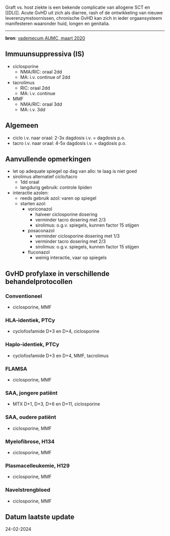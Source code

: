 Graft vs. host ziekte is een bekende complicatie van allogene SCT en [[DLI]]. Acute GvHD uit zich als diarree, rash of de ontwikkeling van nieuwe leverenzymstoornissen, chronische GvHD kan zich in ieder orgaansysteem manifesteren waaronder huid, longen en genitalia.
___
**bron**: [vademecum AUMC, maart 2020](https://vademecum.hematologie.nl/artikelen/celtherapie/allosct/ia-profylaxe-gvhd/)
## Immuunsuppressiva (IS)
- ciclosporine
	- NMA/RIC: oraal 2dd
	- MA: i.v. continue of 2dd
- tacrolimus
	- RIC: oraal 2dd
	- MA: i.v. continue
- MMF
	- NMA/RIC: oraal 3dd
	- MA: i.v. 3dd
## Algemeen
- ciclo i.v. naar oraal: 2-3x dagdosis i.v. = dagdosis p.o.
- tacro i.v. naar oraal: 4-5x dagdosis i.v. = dagdosis p.o.
## Aanvullende opmerkingen
- let op adequate spiegel op dag van allo: te laag is niet goed
- sirolimus alternatief ciclo/tacro
	- 1dd oraal
	- langdurig gebruik: controle lipiden
- interactie azolen:
	- reeds gebruik azol: varen op spiegel
	- starten azol:
		- voriconazol
			- halveer ciclosporine dosering
			- verminder tacro dosering met 2/3
			- sirolimus: o.g.v. spiegels, kunnen factor 15 stijgen
		- posaconazol 
			- verminder ciclosporine dosering met 1/3
			- verminder tacro dosering met 2/3
			- sirolimus: o.g.v. spiegels, kunnen factor 15 stijgen
		- fluconazol
			- weinig interactie, vaar op spiegels
## GvHD profylaxe in verschillende behandelprotocollen
### Conventioneel
- ciclosporine, MMF
### HLA-identiek, PTCy
- cyclofosfamide D+3 en D+4, ciclosporine
### Haplo-identiek, PTCy
- cyclofosfamide D+3 en D+4, MMF, tacrolimus
### FLAMSA
- ciclosporine, MMF
### SAA, jongere patiënt
- MTX D+1, D+3, D+6 en D+11, ciclosporine
### SAA, oudere patiënt
- ciclosporine, MMF
### Myelofibrose, H134
- ciclosporine, MMF
### Plasmacelleukemie, H129
- ciclosporine, MMF
### Navelstrengbloed
- ciclosporine, MMF
## Datum laatste update
24-02-2024